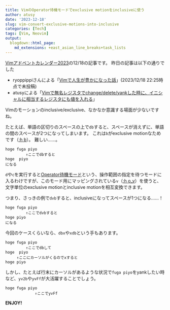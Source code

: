 ```yaml
---
title: VimのOperator待機モードでexclusive motionをinclusiveに使う
author: atusy
date: '2023-12-18'
slug: vim-convert-exclusive-motions-into-inclusive
categories: [Tech]
tags: [Vim, Neovim]
output:
  blogdown::html_page:
    md_extensions: +east_asian_line_breaks+task_lists
---
```


[Vimアドベントカレンダー2023](https://qiita.com/advent-calendar/2023/vim)の12/18の記事です。
昨日の記事は以下の通りでした

-   ryoppippiさんによる「[Vimで人生が豊かになった話](https://docs.google.com/presentation/d/1Y-KASktkcmsS5BNelTH10WpoA6SIQbvDpxi6vFnETn4/edit#slide=id.p)」(2023/12/18 22:25時点で未投稿)
-   atusyによる「[Vimで無名レジスタでchange/delete/yankした時に、イニシャルに相当するレジスタにも値を入れる](https://blog.atusy.net/2023/12/17/vim-easy-to-remember-regnames/)」

Vimのモーションのinclusive/exclusive、なかなか意識する場面が少ないですね。

たとえば、単語の区切りのスペースの上で`db`すると、スペースが消えずに、単語の間のスペースが2つになってしまいます。
これは`b`がexclusive motionなためです（[:h b](https://vim-jp.org/vimdoc-ja/motion.html#b)）。
難しい......。

    hoge fuga piyo
             ↑ここでdbすると
    hoge  piyo
    になる

`d`や`c`を実行すると[Operator待機モード](https://vim-jp.org/vimdoc-ja/intro.html#Operator-pending-mode)という、操作範囲の指定を待つモードに入るわけですが、このモード用にマッピングされている`v`（[:h o_v](https://vim-jp.org/vimdoc-ja/motion.html#o_v)）を使うと、文字単位のexclusive motionとinclusive motionを相互変換できます。

つまり、さっきの例で`dvb`すると、inclusiveになってスペースが1つになる......！

    hoge fuga piyo
             ↑ここでdvbすると
    hoge piyo
    になる

今回のケースくらいなら、`dbx`や`xdb`という手もあります。

    hoge fuga piyo
             ↑ここでdbして
    hoge  piyo
         ↑ここにカーソルがくるのでxすると
    hoge piyo

しかし、たとえば行末にカーソルがあるような状況で`fuga piyo`をyankしたい時など、`yv2b`や`yvFf`が大活躍することでしょう。

    hoge fuga piyo
                 ↑ここでyvFf

**ENJOY!**
